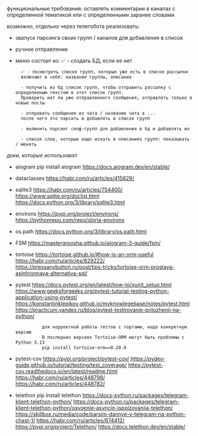 функциональные требования:
оставлять комментарии в каналах с определенной тематикой или с определенными заранее словами

возможно, отдельно через телегобота реализовать:
- звапуск парсинга своих групп / каналов для добавления в список
- ручное отправление 

- меню состоит из:
        ✅ - создать БД, если ее нет 

        ✅ - посмотреть список групп, которые уже есть в списке рассылки
        включают в себя: название группы, описание

        - получить из бд список групп, чтобы отправить рассылку с определенным текстом в этот список групп. 
        Проверить нет ли уже отправленного сообщения, отправлять только в новые посты

        - отправить сообщения из чата / название чата в ...
        после чего это парсить и добавлять в список групп

        - включить парсинг селф-групп для добавления в бд и добавлять их

        - список слов, которые надо искать в описаниях групп: показывать / менять




*доки, которые использовал*
- aiogram       pip install aiogram
                https://docs.aiogram.dev/en/stable/ 

- dataclasses   https://habr.com/ru/articles/415829/
- sqlite3       https://habr.com/ru/articles/754400/
                https://www.sqlite.org/doclist.html
                https://docs.python.org/3/library/sqlite3.html

- environs      https://pypi.org/project/environs/
                https://pythonrepo.com/repo/sloria-environs

- os.path       https://docs.python.org/3/library/os.path.html

- FSM           https://mastergroosha.github.io/aiogram-3-guide/fsm/

- tortoise      https://tortoise.github.io/#how-is-an-orm-useful
                https://habr.com/ru/articles/829222/
                https://pressanybutton.ru/post/tips-tricks/tortoise-orm-prostaya-asinhronnaya-alternativa-sql/

- pytest        https://docs.pytest.org/en/latest/how-to/xunit_setup.html
                https://www.geeksforgeeks.org/pytest-tutorial-testing-python-application-using-pytest/
                https://konstantinklepikov.github.io/myknowlegebase/notes/pytest.html
                https://practicum.yandex.ru/blog/pytest-testirovanie-prilozhenij-na-python/
                
                для корректной работы тестов с тортами, надо конкретную версию
                В последних версиях Tortoise-ORM могут быть проблемы с Python 3.13
                pip install tortoise-orm==0.20.0


- pytest-cov    https://pypi.org/project/pytest-cov/
                https://pydev-guide.github.io/tutorial/testing/test_coverage/
                https://pytest-cov.readthedocs.io/en/latest/readme.html
                https://habr.com/ru/articles/448798/
                https://habr.com/ru/articles/448782/

- telethon
        pip install telethon
        https://docs-python.ru/packages/telegram-klient-telethon-python/
        https://docs-python.ru/packages/telegram-klient-telethon-python/osvoenie-asyncio-ispolzovaniia-telethon/
        https://skillbox.ru/media/code/parsim-dannye-v-telegram-na-python-chast-1/
        https://habr.com/ru/articles/874412/
        https://pypi.org/project/Telethon/
        https://docs.telethon.dev/en/stable/                